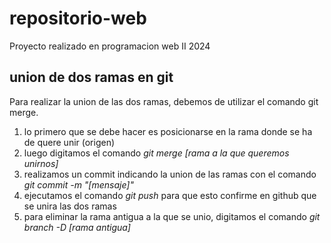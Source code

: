 # repositorio-web

Proyecto realizado en programacion web II 2024

## union de dos ramas en git

Para realizar la union de las dos ramas, debemos de utilizar el comando git merge.

1.  lo primero que se debe hacer es posicionarse en la rama donde se ha de quere unir (origen)
2.  luego digitamos el comando _git merge [rama a la que queremos unirnos]_
3.  realizamos un commit indicando la union de las ramas con el comando _git commit -m "[mensaje]"_
4.  ejecutamos el comando _git push_ para que esto confirme en github que se unira las dos ramas
5.  para eliminar la rama antigua a la que se unio, digitamos el comando _git branch -D [rama antigua]_
